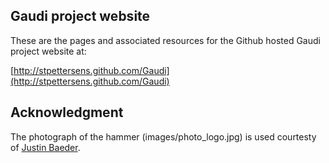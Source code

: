 Gaudi project website
-------------------------------
These are the pages and associated resources
for the Github hosted Gaudi project website at:

[http://stpettersens.github.com/Gaudi](http://stpettersens.github.com/Gaudi)


Acknowledgment 
-------------------------
The photograph of the hammer (images/photo_logo.jpg) is used courtesty of [Justin Baeder](http://www.flickr.com/photos/justinbaeder/183930977/).

